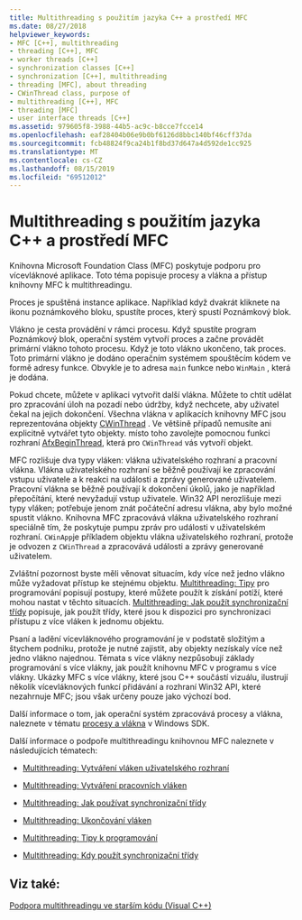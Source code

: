 ```yaml
---
title: Multithreading s použitím jazyka C++ a prostředí MFC
ms.date: 08/27/2018
helpviewer_keywords:
- MFC [C++], multithreading
- threading [C++], MFC
- worker threads [C++]
- synchronization classes [C++]
- synchronization [C++], multithreading
- threading [MFC], about threading
- CWinThread class, purpose of
- multithreading [C++], MFC
- threading [MFC]
- user interface threads [C++]
ms.assetid: 979605f8-3988-44b5-ac9c-b8cce7fcce14
ms.openlocfilehash: eaf28404b06e9b0bf6126d8bbc140bf46cff37da
ms.sourcegitcommit: fcb48824f9ca24b1f8bd37d647a4d592de1cc925
ms.translationtype: MT
ms.contentlocale: cs-CZ
ms.lasthandoff: 08/15/2019
ms.locfileid: "69512012"
---
```

# <a name="multithreading-with-c-and-mfc"></a>Multithreading s použitím jazyka C++ a prostředí MFC

Knihovna Microsoft Foundation Class (MFC) poskytuje podporu pro vícevláknové aplikace. Toto téma popisuje procesy a vlákna a přístup knihovny MFC k multithreadingu.

Proces je spuštěná instance aplikace. Například když dvakrát kliknete na ikonu poznámkového bloku, spustíte proces, který spustí Poznámkový blok.

Vlákno je cesta provádění v rámci procesu. Když spustíte program Poznámkový blok, operační systém vytvoří proces a začne provádět primární vlákno tohoto procesu. Když je toto vlákno ukončeno, tak proces. Toto primární vlákno je dodáno operačním systémem spouštěcím kódem ve formě adresy funkce. Obvykle je to adresa `main` funkce nebo `WinMain` , která je dodána.

Pokud chcete, můžete v aplikaci vytvořit další vlákna. Můžete to chtít udělat pro zpracování úloh na pozadí nebo údržby, když nechcete, aby uživatel čekal na jejich dokončení. Všechna vlákna v aplikacích knihovny MFC jsou reprezentována objekty [CWinThread](../mfc/reference/cwinthread-class.md) . Ve většině případů nemusíte ani explicitně vytvářet tyto objekty. místo toho zavolejte pomocnou funkci rozhraní [AfxBeginThread](../mfc/reference/application-information-and-management.md#afxbeginthread), která pro `CWinThread` vás vytvoří objekt.

MFC rozlišuje dva typy vláken: vlákna uživatelského rozhraní a pracovní vlákna. Vlákna uživatelského rozhraní se běžně používají ke zpracování vstupu uživatele a k reakci na události a zprávy generované uživatelem. Pracovní vlákna se běžně používají k dokončení úkolů, jako je například přepočítání, které nevyžadují vstup uživatele. Win32 API nerozlišuje mezi typy vláken; potřebuje jenom znát počáteční adresu vlákna, aby bylo možné spustit vlákno. Knihovna MFC zpracovává vlákna uživatelského rozhraní speciálně tím, že poskytuje pumpu zpráv pro události v uživatelském rozhraní. `CWinApp`je příkladem objektu vlákna uživatelského rozhraní, protože je odvozen z `CWinThread` a zpracovává události a zprávy generované uživatelem.

Zvláštní pozornost byste měli věnovat situacím, kdy více než jedno vlákno může vyžadovat přístup ke stejnému objektu. [Multithreading: Tipy](multithreading-programming-tips.md) pro programování popisují postupy, které můžete použít k získání potíží, které mohou nastat v těchto situacích. [Multithreading: Jak použít synchronizační třídy](multithreading-how-to-use-the-synchronization-classes.md) popisuje, jak použít třídy, které jsou k dispozici pro synchronizaci přístupu z více vláken k jednomu objektu.

Psaní a ladění vícevláknového programování je v podstatě složitým a štychem podniku, protože je nutné zajistit, aby objekty nezískaly více než jedno vlákno najednou. Témata s více vlákny nezpůsobují základy programování s více vlákny, jak použít knihovnu MFC v programu s více vlákny. Ukázky MFC s více vlákny, které jsou C++ součástí vizuálu, ilustrují několik vícevláknových funkcí přidávání a rozhraní Win32 API, které nezahrnuje MFC; jsou však určeny pouze jako výchozí bod.

Další informace o tom, jak operační systém zpracovává procesy a vlákna, naleznete v tématu [procesy a vlákna](/windows/win32/ProcThread/processes-and-threads) v Windows SDK.

Další informace o podpoře multithreadingu knihovnou MFC naleznete v následujících tématech:

- [Multithreading: Vytváření vláken uživatelského rozhraní](multithreading-creating-user-interface-threads.md)

- [Multithreading: Vytváření pracovních vláken](multithreading-creating-worker-threads.md)

- [Multithreading: Jak používat synchronizační třídy](multithreading-how-to-use-the-synchronization-classes.md)

- [Multithreading: Ukončování vláken](multithreading-terminating-threads.md)

- [Multithreading: Tipy k programování](multithreading-programming-tips.md)

- [Multithreading: Kdy použít synchronizační třídy](multithreading-when-to-use-the-synchronization-classes.md)

## <a name="see-also"></a>Viz také:

[Podpora multithreadingu ve starším kódu (Visual C++)](multithreading-support-for-older-code-visual-cpp.md)
